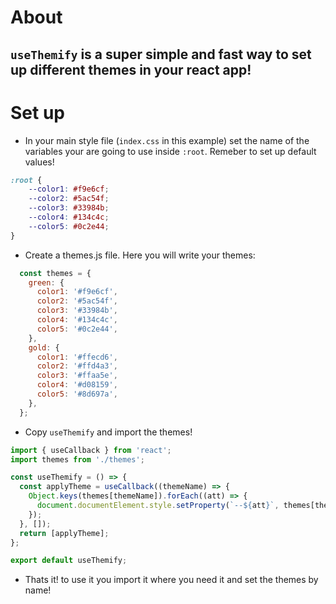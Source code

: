 # About
## `useThemify` is a super simple and fast way to set up different themes in your react app!

# Set up
- In your main style file (`index.css` in this example) set the name of the variables your are going to use inside `:root`. Remeber to set up default values!
```css
:root {
    --color1: #f9e6cf;
    --color2: #5ac54f;
    --color3: #33984b;
    --color4: #134c4c;
    --color5: #0c2e44;
}
```
- Create a themes.js file. Here you will write your themes: 
```JavaScript
  const themes = {
    green: {
      color1: '#f9e6cf',
      color2: '#5ac54f',
      color3: '#33984b',
      color4: '#134c4c',
      color5: '#0c2e44',
    },
    gold: {
      color1: '#ffecd6',
      color2: '#ffd4a3',
      color3: '#ffaa5e',
      color4: '#d08159',
      color5: '#8d697a',
    },
  };
```
- Copy `useThemify` and import the themes!
```JavaScript
import { useCallback } from 'react';
import themes from './themes';

const useThemify = () => {
  const applyTheme = useCallback((themeName) => {
    Object.keys(themes[themeName]).forEach((att) => {
      document.documentElement.style.setProperty(`--${att}`, themes[themeName][att]);
    });
  }, []);
  return [applyTheme];
};

export default useThemify;
```
- Thats it! to use it you import it where you need it and set the themes by name!